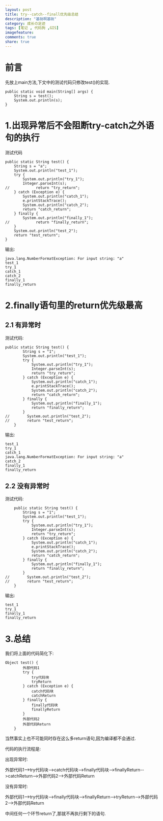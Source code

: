 ```yaml
---
layout: post
title: try--catch--finall优先级总结
description: "基础啊基础"
category: 成长の足迹
tags: [笔记 , 代码狗 ,GIS]
imagefeature: 
comments: true
share: true
---
```


# 前言 #

先放上main方法,下文中的测试代码只修改test()的实现.

	public static void main(String[] args) {
        String s = test();
        System.out.println(s);
    }

# 1.出现异常后不会阻断try-catch之外语句的执行 #

测试代码

    public static String test() {
        String s = "a";
        System.out.println("test_1");
        try {
            System.out.println("try_1");
            Integer.parseInt(s);
	//            return "try_return";
        } catch (Exception e) {
            System.out.println("catch_1");
            e.printStackTrace();
            System.out.println("catch_2");
            return "catch_return";
        } finally {
            System.out.println("finally_1");
	//            return "finally_return";
        }
        System.out.println("test_2");
        return "test_return";
    }

输出:
	
	java.lang.NumberFormatException: For input string: "a"
	test_1
	try_1
	catch_1
	catch_2
	finally_1
	finally_return

# 2.finally语句里的return优先级最高 #

## 2.1 有异常时 ##

测试代码:

	public static String test() {
	        String s = "1";
	        System.out.println("test_1");
	        try {
	            System.out.println("try_1");
	            Integer.parseInt(s);
	            return "try_return";
	        } catch (Exception e) {
	            System.out.println("catch_1");
	            e.printStackTrace();
	            System.out.println("catch_2");
	            return "catch_return";
	        } finally {
	            System.out.println("finally_1");
	            return "finally_return";
	        }
	//        System.out.println("test_2");
	//        return "test_return";
	    }

输出:

	test_1
	try_1
	catch_1
	java.lang.NumberFormatException: For input string: "a"
	catch_2
	finally_1
	finally_return

## 2.2 没有异常时 ##

测试代码:

		public static String test() {
	        String s = "1";
	        System.out.println("test_1");
	        try {
	            System.out.println("try_1");
	            Integer.parseInt(s);
	            return "try_return";
	        } catch (Exception e) {
	            System.out.println("catch_1");
	            e.printStackTrace();
	            System.out.println("catch_2");
	            return "catch_return";
	        } finally {
	            System.out.println("finally_1");
	            return "finally_return";
	        }
	//        System.out.println("test_2");
	//        return "test_return";
	    }

输出:

	test_1
	try_1
	finally_1
	finally_return

# 3.总结 #

我们将上面的代码简化下:

	Object test() {
	        外部代码1
	        try {
	            try代码块
	            tryReturn
	        } catch (Exception e) {
	            catch代码块
	            catchReturn
	        } finally {
	            finally代码块
	            finallyReturn
	        }
	        外部代码2
	        外部代码Return
	    }

当然事实上也不可能同时存在这么多return语句,因为编译都不会通过.

代码的执行流程是:

出现异常时:

外部代码1-->try代码块-->catch代码块-->finally代码块-->finallyReturn-->catchReturn-->外部代码2-->外部代码Return

没有异常时:

外部代码1-->try代码块-->finally代码块-->finallyReturn-->tryReturn-->外部代码2-->外部代码Return

中间任何一个环节return了,那就不再执行剩下的语句.